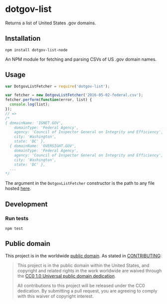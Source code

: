 # dotgov-list

Returns a list of United States .gov domains.

## Installation

```
npm install dotgov-list-node
```

An NPM module for fetching and parsing CSVs of US .gov domain names.

## Usage

```javascript
var DotgovListFetcher = require('dotgov-list');

var fetcher = new DotgovListFetcher('2016-05-02-federal.csv');
fetcher.perform(function(error, list) {
  console.log(list);
});
// =>
/*
{ domainName: 'IGNET.GOV',
    domainType: 'Federal Agency',
    agency: 'Council of Inspector General on Integrity and Efficiency',
    city: 'Washington',
    state: 'DC' },
  { domainName: 'OVERSIGHT.GOV',
    domainType: 'Federal Agency',
    agency: 'Council of Inspector General on Integrity and Efficiency',
    city: 'Washington',
    state: 'DC' },
  ...
*/
```

The argument in the `DotgovListFetcher` constructor is the path to any file hosted [here](https://github.com/GSA/data/tree/gh-pages/dotgov-domains).

## Development

### Run tests

```
npm test
```

## Public domain

This project is in the worldwide [public domain](LICENSE.md). As stated in [CONTRIBUTING](CONTRIBUTING.md):

> This project is in the public domain within the United States, and copyright and related rights in the work worldwide are waived through the [CC0 1.0 Universal public domain dedication](https://creativecommons.org/publicdomain/zero/1.0/).
>
> All contributions to this project will be released under the CC0 dedication. By submitting a pull request, you are agreeing to comply with this waiver of copyright interest.
